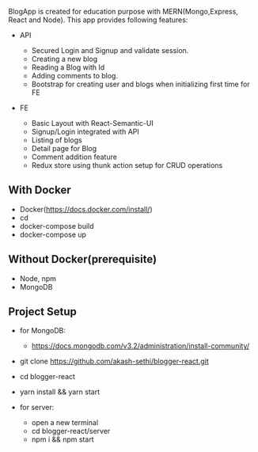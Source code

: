 BlogApp is created for education purpose with MERN(Mongo,Express, React and Node). This app provides following features:
  
  - API
    - Secured Login and Signup and validate session.
    - Creating a new blog
    - Reading a Blog with Id
    - Adding comments to blog.
    - Bootstrap for creating user and blogs when initializing first time for FE
    
  - FE
      - Basic Layout with React-Semantic-UI
      - Signup/Login integrated with API
      - Listing of blogs
      - Detail page for Blog
      - Comment addition feature
      - Redux store using thunk action setup for CRUD operations



## With Docker

- Docker(https://docs.docker.com/install/)
- cd <project>
- docker-compose build
- docker-compose up


## Without Docker(prerequisite)

- Node, npm
- MongoDB


## Project Setup

- for MongoDB: 
  - https://docs.mongodb.com/v3.2/administration/install-community/

- git clone https://github.com/akash-sethi/blogger-react.git
- cd blogger-react
- yarn install && yarn start

- for server: 
    - open a new terminal
    - cd blogger-react/server
    - npm i && npm start
